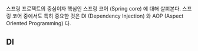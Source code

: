 스프링 프로젝트의 중심이자 핵심인 스프링 코어 (Spring core) 에 대해 살펴본다.
스프링 코어 중에서도 특히 중요한 것은 DI (Dependency Injection) 와 AOP (Aspect Oriented Programming) 다. 

## DI

<!--stackedit_data:
eyJoaXN0b3J5IjpbLTIwODU4OTg0MjRdfQ==
-->